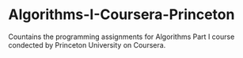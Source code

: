 # Algorithms-I-Coursera-Princeton

Countains the programming assignments for Algorithms Part I course condected by Princeton University on Coursera.
